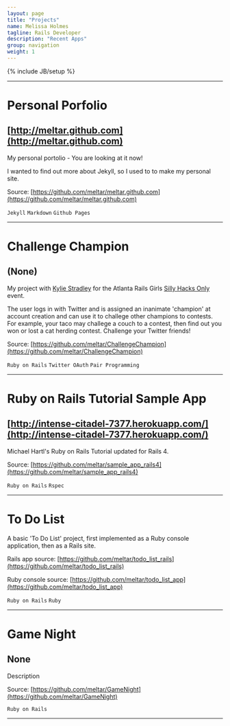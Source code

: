 ```yaml
---
layout: page
title: "Projects"
name: Melissa Holmes
tagline: Rails Developer
description: "Recent Apps"
group: navigation
weight: 1
---
```

{% include JB/setup %}
***

# Personal Porfolio
## [http://meltar.github.com](http://meltar.github.com)
My personal portolio - You are looking at it now!

I wanted to find out more about Jekyll, so I
used to to make my personal site.

Source: [https://github.com/meltar/meltar.github.com](https://github.com/meltar/meltar.github.com)

`Jekyll` `Markdown` `Github Pages`

***

# Challenge Champion
## (None)
My project with [Kylie Stradley](https://github.com/kstradley) for the Atlanta Rails Girls
[Silly Hacks Only](http://www.meetup.com/Rails-Girls-Atlanta/events/141284772/) event.

The user logs in with Twitter and is assigned an inanimate 'champion' at account creation and can use it to challege
other champions to contests. For example, your taco may challege a couch to a contest, then
find out you won or lost a cat herding contest. Challenge your Twitter friends!

Source: [https://github.com/meltar/ChallengeChampion](https://github.com/meltar/ChallengeChampion)

`Ruby on Rails` `Twitter OAuth` `Pair Programming`

***

# Ruby on Rails Tutorial Sample App
## [http://intense-citadel-7377.herokuapp.com/](http://intense-citadel-7377.herokuapp.com/)
Michael Hartl's Ruby on Rails Tutorial updated for Rails 4.

Source: [https://github.com/meltar/sample_app_rails4](https://github.com/meltar/sample_app_rails4)

`Ruby on Rails` `Rspec`

***

# To Do List

A basic 'To Do List' project, first implemented as a Ruby console application, then as a
Rails site.

Rails app source: [https://github.com/meltar/todo_list_rails](https://github.com/meltar/todo_list_rails)

Ruby console source: [https://github.com/meltar/todo_list_app](https://github.com/meltar/todo_list_app)

`Ruby on Rails` `Ruby`

***

# Game Night
## None
Description

Source: [https://github.com/meltar/GameNight](https://github.com/meltar/GameNight)

`Ruby on Rails`

***
